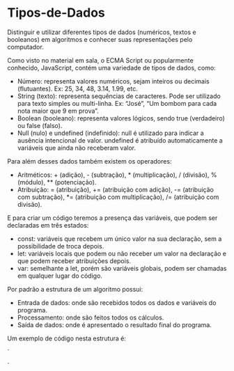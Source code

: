 # Tipos-de-Dados
Distinguir e utilizar diferentes tipos de dados (numéricos, textos e booleanos) em algoritmos e conhecer suas representações pelo computador.

Como visto no material em sala, o ECMA Script ou popularmente conhecido, JavaScript, contém uma variedade de tipos de dados, como:
- Número: representa valores numéricos, sejam inteiros ou decimais (flutuantes). Ex: 25, 34, 48, 3.14, 1.99, etc.
- String (texto): representa sequências de caracteres. Pode ser utilizado para texto simples ou multi-linha. Ex: “José”, “Um bombom para cada nota maior que 9 em prova”.
- Boolean (booleano): representa valores lógicos, sendo true (verdadeiro) ou false (falso).
- Null (nulo) e undefined (indefinido): null é utilizado para indicar a ausência intencional de valor. undefined é atribuído automaticamente a variáveis que ainda não receberam valor.

Para além desses dados também existem os operadores:
- Aritméticos: + (adição), - (subtração), * (multiplicação), / (divisão), % (módulo), ** (potenciação).
- Atribuição: = (atribuição), += (atribuição com adição), -= (atribuição com subtração), *= (atribuição com multiplicação), /= (atribuição com divisão).

E para criar um código teremos a presença das variáveis, que podem ser declaradas em três estados:
- const: variáveis que recebem um único valor na sua declaração, sem a possibilidade de troca depois.
- let: variáveis locais que podem ou não receber um valor na declaração e que podem receber atribuições depois.
- var: semelhante a let, porém são variáveis globais, podem ser chamadas em qualquer lugar do código.

Por padrão a estrutura de um algoritmo possui:
- Entrada de dados: onde são recebidos todos os dados e variáveis do programa.
- Processamento: onde são feitos todos os cálculos.
- Saída de dados: onde é apresentado o resultado final do programa.

Um exemplo de código nesta estrutura é:

`
<script>
  // Entrada de dados
  let x = 5;
  let y = 8;

  // Processameno
  let soma = x + y;

  // Saída de dados
  document.write(`O resultado da soma é $(soma)`);
</script>
`
